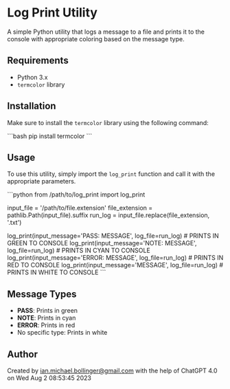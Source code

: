 # Log Print Utility

A simple Python utility that logs a message to a file and prints it to the console with appropriate coloring based on the message type.

## Requirements

- Python 3.x
- `termcolor` library

## Installation

Make sure to install the `termcolor` library using the following command:

\```bash
pip install termcolor
\```

## Usage

To use this utility, simply import the `log_print` function and call it with the appropriate parameters.

\```python
from /path/to/log_print import log_print

input_file = '/path/to/file.extension'
file_extension = pathlib.Path(input_file).suffix
run_log = input_file.replace(file_extension, '.txt')

log_print(input_message='PASS: MESSAGE', log_file=run_log)  # PRINTS IN GREEN TO CONSOLE
log_print(input_message='NOTE: MESSAGE', log_file=run_log)  # PRINTS IN CYAN TO CONSOLE
log_print(input_message='ERROR: MESSAGE', log_file=run_log) # PRINTS IN RED TO CONSOLE
log_print(input_message='MESSAGE', log_file=run_log)        # PRINTS IN WHITE TO CONSOLE
\```

## Message Types

- **PASS**: Prints in green
- **NOTE**: Prints in cyan
- **ERROR**: Prints in red
- No specific type: Prints in white

## Author

Created by ian.michael.bollinger@gmail.com with the help of ChatGPT 4.0 on Wed Aug 2 08:53:45 2023
